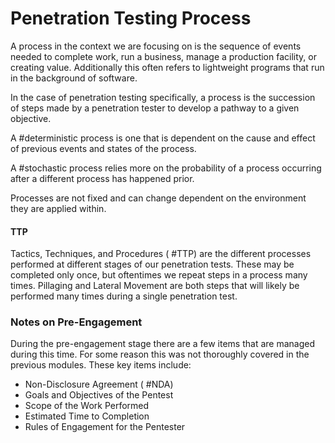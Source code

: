 # Penetration Testing Process

A process in the context we are focusing on is the sequence of events needed to complete work, run a business, manage a production facility, or creating value. Additionally this often refers to lightweight programs that run in the background of software.

In the case of penetration testing specifically, a process is the succession of steps made by a penetration tester to develop a pathway to a given objective.

A #deterministic process is one that is dependent on the cause and effect of previous events and states of the process.

A #stochastic process relies more on the probability of a process occurring after a different process has happened prior.

Processes are not fixed and can change dependent on the environment they are applied within. 

#### TTP

Tactics, Techniques, and Procedures ( #TTP) are the different processes performed at different stages of our penetration tests. These may be completed only once, but oftentimes we repeat steps in a process many times. Pillaging and Lateral Movement are both steps that will likely be performed many times during a single penetration test.

### Notes on Pre-Engagement

During the pre-engagement stage there are a few items that are managed during this time. For some reason this was not thoroughly covered in the previous modules. These  key items include:

- Non-Disclosure Agreement ( #NDA)
- Goals and Objectives of the Pentest
- Scope of the Work Performed
- Estimated Time to Completion
- Rules of Engagement for the Pentester